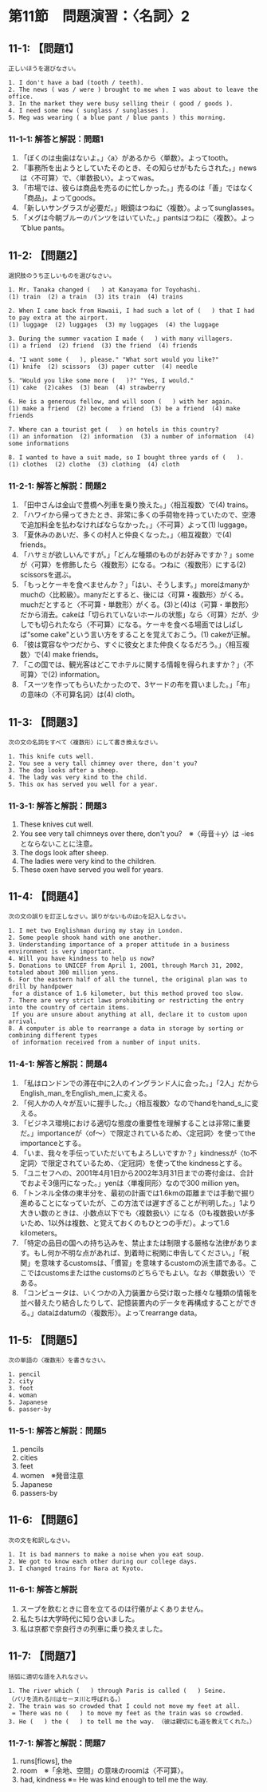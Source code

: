 # 第11節　問題演習：〈名詞〉2

## 11-1: 【問題1】
```
正しいほうを選びなさい。

1. I don't have a bad (tooth / teeth).
2. The news ( was / were ) brought to me when I was about to leave the office.
3. In the market they were busy selling their ( good / goods ).
4. I need some new ( sunglass / sunglasses ).
5. Meg was wearing ( a blue pant / blue pants ) this morning.
```

### 11-1-1: 解答と解説：問題1
1. 「ぼくのは虫歯はないよ。」〈a〉があるから〈単数〉。よってtooth。
2. 「事務所を出ようとしていたそのとき、その知らせがもたらされた。」newsは〈不可算〉で、〈単数扱い〉。よってwas。
3. 「市場では、彼らは商品を売るのに忙しかった。」売るのは「善」ではなく「商品」。よってgoods。
4. 「新しいサングラスが必要だ。」眼鏡はつねに〈複数〉。よってsunglasses。
5. 「メグは今朝ブルーのパンツをはいていた。」pantsはつねに〈複数〉。よってblue pants。

## 11-2: 【問題2】
```
選択肢のうち正しいものを選びなさい。

1. Mr. Tanaka changed (   ) at Kanayama for Toyohashi.
(1) train  (2) a train  (3) its train  (4) trains

2. When I came back from Hawaii, I had such a lot of (   ) that I had to pay extra at the airport.
(1) luggage  (2) luggages  (3) my luggages  (4) the luggage

3. During the summer vacation I made (   ) with many villagers.
(1) a friend  (2) friend  (3) the friend  (4) friends

4. "I want some (   ), please." "What sort would you like?"
(1) knife  (2) scissors  (3) paper cutter  (4) needle

5. "Would you like some more (   )?" "Yes, I would."
(1) cake  (2)cakes  (3) bean  (4) strawberry

6. He is a generous fellow, and will soon (   ) with her again.
(1) make a friend  (2) become a friend  (3) be a friend  (4) make friends

7. Where can a tourist get (   ) on hotels in this country?
(1) an information  (2) information  (3) a number of information  (4) some informations

8. I wanted to have a suit made, so I bought three yards of (   ).
(1) clothes  (2) clothe  (3) clothing  (4) cloth
```

### 11-2-1: 解答と解説：問題2
1. 「田中さんは金山で豊橋へ列車を乗り換えた。」〈相互複数〉で(4) trains。
2. 「ハワイから帰ってきたとき、非常に多くの手荷物を持っていたので、空港で追加料金を払わなければならなかった。」〈不可算〉よって(1) luggage。
3. 「夏休みのあいだ、多くの村人と仲良くなった。」〈相互複数〉で(4) friends。
4. 「ハサミが欲しいんですが。」「どんな種類のものがお好みですか？」someが〈可算〉を修飾したら〈複数形〉になる。つねに〈複数形〉にする(2) scissorsを選ぶ。
5. 「もっとケーキを食べませんか？」「はい、そうします。」moreはmanyかmuchの〈比較級〉。manyだとすると、後には〈可算・複数形〉がくる。muchだとすると〈不可算・単数形〉がくる。(3)と(4)は〈可算・単数形〉だから消去。cakeは「切られていないホールの状態」なら〈可算〉だが、少しでも切られたなら〈不可算〉になる。ケーキを食べる場面ではしばしば"some cake"という言い方をすることを覚えておこう。(1) cakeが正解。
6. 「彼は寛容なやつだから、すぐに彼女とまた仲良くなるだろう。」〈相互複数〉で(4) make friends。
7. 「この国では、観光客はどこでホテルに関する情報を得られますか？」〈不可算〉で(2) information。
8. 「スーツを作ってもらいたかったので、3ヤードの布を買いました。」「布」の意味の〈不可算名詞〉は(4) cloth。

## 11-3: 【問題3】
```
次の文の名詞をすべて〈複数形〉にして書き換えなさい。

1. This knife cuts well.
2. You see a very tall chimney over there, don't you?
3. The dog looks after a sheep.
4. The lady was very kind to the child.
5. This ox has served you well for a year.
```

### 11-3-1: 解答と解説：問題3
1. These knives cut well.
2. You see very tall chimneys over there, don't you?　※〈母音＋y〉は -ies とならないことに注意。
3. The dogs look after sheep.
4. The ladies were very kind to the children.
5. These oxen have served you well for years.

## 11-4: 【問題4】
```
次の文の誤りを訂正しなさい。誤りがないものは○を記入しなさい。

1. I met two Englishman during my stay in London.
2. Some people shook hand with one another.
3. Understanding importance of a proper attitude in a business environment is very important.
4. Will you have kindness to help us now?
5. Donations to UNICEF from April 1, 2001, through March 31, 2002, totaled about 300 million yens.
6. For the eastern half of all the tunnel, the original plan was to drill by handpower
 for a distance of 1.6 kilometer, but this method proved too slow.
7. There are very strict laws prohibiting or restricting the entry into the country of certain items.
 If you are unsure about anything at all, declare it to custom upon arrival.
8. A computer is able to rearrange a data in storage by sorting or combining different types
 of information received from a number of input units.
```

### 11-4-1: 解答と解説：問題4
1. 「私はロンドンでの滞在中に2人のイングランド人に会った。」「2人」だからEnglish_man_をEnglish_men_に変える。
2. 「何人かの人々が互いに握手した。」〈相互複数〉なのでhandをhand_s_に変える。
3. 「ビジネス環境における適切な態度の重要性を理解することは非常に重要だ。」importanceが〈of～〉で限定されているため、〈定冠詞〉を使ってthe importanceとする。
4. 「いま、我々を手伝っていただいてもよろしいですか？」kindnessが〈to不定詞〉で限定されているため、〈定冠詞〉を使ってthe kindnessとする。
5. 「ユニセフへの、2001年4月1日から2002年3月31日までの寄付金は、合計でおよそ3億円になった。」yenは〈単複同形〉なので300 million yen。
6. 「トンネル全体の東半分を、最初の計画では1.6kmの距離までは手動で掘り進めることになっていたが、この方法では遅すぎることが判明した。」1より大きい数のときは、小数点以下でも〈複数扱い〉になる（0も複数扱いが多いため、1以外は複数、と覚えておくのもひとつの手だ）。よって1.6 kilometers。
7. 「特定の品目の国への持ち込みを、禁止または制限する厳格な法律があります。もし何か不明な点があれば、到着時に税関に申告してください。」「税関」を意味するcustomsは、「慣習」を意味するcustomの派生語である。ここではcustomsまたはthe customsのどちらでもよい。なお〈単数扱い〉である。
8. 「コンピュータは、いくつかの入力装置から受け取った様々な種類の情報を並べ替えたり結合したりして、記憶装置内のデータを再構成することができる。」dataはdatumの〈複数形〉。よってrearrange data。

## 11-5: 【問題5】
```
次の単語の〈複数形〉を書きなさい。

1. pencil
2. city
3. foot
4. woman
5. Japanese
6. passer-by
```

### 11-5-1: 解答と解説：問題5

1. pencils
2. cities
3. feet
4. women　※発音注意
5. Japanese
6. passers-by

## 11-6: 【問題6】
```
次の文を和訳しなさい。

1. It is bad manners to make a noise when you eat soup.
2. We got to know each other during our college days.
3. I changed trains for Nara at Kyoto.
```

### 11-6-1: 解答と解説
1. スープを飲むときに音を立てるのは行儀がよくありません。
2. 私たちは大学時代に知り合いました。
3. 私は京都で奈良行きの列車に乗り換えました。

## 11-7: 【問題7】
```
括弧に適切な語を入れなさい。

1. The river which (   ) through Paris is called (   ) Seine.
（パリを流れる川はセーヌ川と呼ばれる。）
2. The train was so crowded that I could not move my feet at all.
 = There was no (   ) to move my feet as the train was so crowded.
3. He (   ) the (   ) to tell me the way. （彼は親切にも道を教えてくれた。）
```

### 11-7-1: 解答と解説：問題7
1. runs[flows], the
2. room　※「余地、空間」の意味のroomは〈不可算〉。
3. had, kindness ※= He was kind enough to tell me the way.
